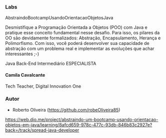### Labs 

 AbstraindoBootcampUsandoOrientacaoObjetosJava


Desmistifique a Programação Orientada a Objetos (POO) 
com Java e pratique esse conceito fundamental nesse desafio. 
Para isso, os pilares da OO são devidamente formalizados: 
Abstração, Encapsulamento, Herança e Polimorfismo. 
Com isso, você poderá desenvolver sua capacidade de abstração 
com um problema real e implementar as evoluções que achar interessantes ;-)

Java Back-End Intermediário
ESPECIALISTA
#### Camila Cavalcante
Tech Teacher, Digital Innovation One

### **Autor**

- Roberto Oliveira (https://github.com/robeOliveira85)

https://web.dio.me/project/abstraindo-um-bootcamp-usando-orientacao-objetos-em-java/learning/8afcd659-978c-477c-93db-846b83c2927e?back=/track/spread-java-developer
